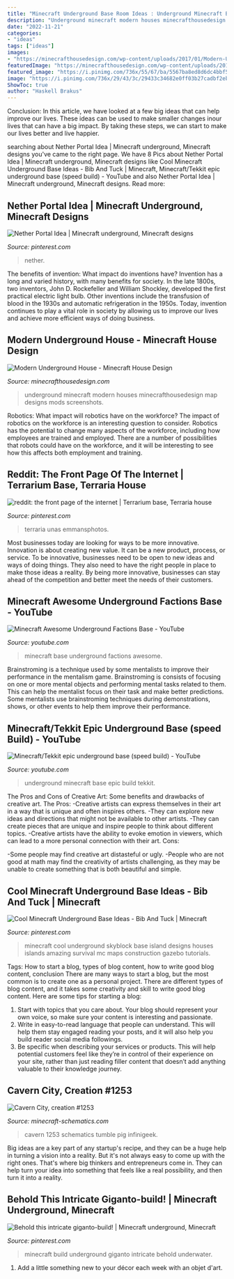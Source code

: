 ```yaml
---
title: "Minecraft Underground Base Room Ideas : Underground Minecraft Base Epic Build Tekkit"
description: "Underground minecraft modern houses minecrafthousedesign map designs mods screenshots"
date: "2022-11-21"
categories:
- "ideas"
tags: ["ideas"]
images:
- "https://minecrafthousedesign.com/wp-content/uploads/2017/01/Modern-Underground-House-by-Zauer-Minecraft-4.jpg"
featuredImage: "https://minecrafthousedesign.com/wp-content/uploads/2017/01/Modern-Underground-House-by-Zauer-Minecraft-4.jpg"
featured_image: "https://i.pinimg.com/736x/55/67/ba/5567ba8ed8d6dc4bbf5d4766d06eacb2--minecraft-stuff-minecraft-ideas.jpg"
image: "https://i.pinimg.com/736x/29/43/3c/29433c34682e0ff03b27cadbf2ebe9d8.jpg"
ShowToc: true
author: "Haskell Brakus"
---
```



Conclusion:
In this article, we have looked at a few big ideas that can help improve our lives. These ideas can be used to make smaller changes inour lives that can have a big impact. By taking these steps, we can start to make our lives better and live happier.

	

		
searching about Nether Portal Idea | Minecraft underground, Minecraft designs you've came to the right page. We have 8 Pics about Nether Portal Idea | Minecraft underground, Minecraft designs like Cool Minecraft Underground Base Ideas - Bib And Tuck | Minecraft, Minecraft/Tekkit epic underground base (speed build) - YouTube and also Nether Portal Idea | Minecraft underground, Minecraft designs. Read more:
		
    
## Nether Portal Idea | Minecraft Underground, Minecraft Designs

<img loading=lazy src="https://i.pinimg.com/736x/82/dd/c5/82ddc579c8c21d51cdc172fa898232a5.jpg" onerror="this.onerror=null;this.src='https://tse4.mm.bing.net/th?id=OIP.ZfADWMLb5zrI_LNOHI4eEAHaIo&amp;pid=15.1';" alt="Nether Portal Idea | Minecraft underground, Minecraft designs">

_Source: pinterest.com_

>nether. 

	

The benefits of invention: What impact do inventions have?
Invention has a long and varied history, with many benefits for society. In the late 1800s, two inventors, John D. Rockefeller and William Shockley, developed the first practical electric light bulb. Other inventions include the transfusion of blood in the 1930s and automatic refrigeration in the 1950s. Today, invention continues to play a vital role in society by allowing us to improve our lives and achieve more efficient ways of doing business.

    
## Modern Underground House - Minecraft House Design

<img loading=lazy src="https://minecrafthousedesign.com/wp-content/uploads/2017/01/Modern-Underground-House-by-Zauer-Minecraft-4.jpg" onerror="this.onerror=null;this.src='https://tse1.mm.bing.net/th?id=OIP.VfnUlY5bZT5qwTGUUv-aMwHaEK&amp;pid=15.1';" alt="Modern Underground House - Minecraft House Design">

_Source: minecrafthousedesign.com_

>underground minecraft modern houses minecrafthousedesign map designs mods screenshots. 

	

Robotics: What impact will robotics have on the workforce?
The impact of robotics on the workforce is an interesting question to consider. Robotics has the potential to change many aspects of the workforce, including how employees are trained and employed. There are a number of possibilities that robots could have on the workforce, and it will be interesting to see how this affects both employment and training.

    
## Reddit: The Front Page Of The Internet | Terrarium Base, Terraria House

<img loading=lazy src="https://i.pinimg.com/736x/29/43/3c/29433c34682e0ff03b27cadbf2ebe9d8.jpg" onerror="this.onerror=null;this.src='https://tse2.mm.bing.net/th?id=OIP.8uKxvvZa9LxGbAbIoSzbTwHaGX&amp;pid=15.1';" alt="reddit: the front page of the internet | Terrarium base, Terraria house">

_Source: pinterest.com_

>terraria unas emmansphotos. 

	

Most businesses today are looking for ways to be more innovative. Innovation is about creating new value. It can be a new product, process, or service. To be innovative, businesses need to be open to new ideas and ways of doing things. They also need to have the right people in place to make those ideas a reality. By being more innovative, businesses can stay ahead of the competition and better meet the needs of their customers.

    
## Minecraft Awesome Underground Factions Base - YouTube

<img loading=lazy src="http://i.ytimg.com/vi/pJR0way0Mac/maxresdefault.jpg" onerror="this.onerror=null;this.src='https://tse3.mm.bing.net/th?id=OIP.Yq9jWAqDwMoj9-A6qjopRgHaEK&amp;pid=15.1';" alt="Minecraft Awesome Underground Factions Base - YouTube">

_Source: youtube.com_

>minecraft base underground factions awesome. 

	

Brainstroming is a technique used by some mentalists to improve their performance in the mentalism game. Brainstroming is consists of focusing on one or more mental objects and performing mental tasks related to them. This can help the mentalist focus on their task and make better predictions. Some mentalists use brainstroming techniques during demonstrations, shows, or other events to help them improve their performance.

    
## Minecraft/Tekkit Epic Underground Base (speed Build) - YouTube

<img loading=lazy src="https://i.ytimg.com/vi/1gb83R1RYJ8/maxresdefault.jpg" onerror="this.onerror=null;this.src='https://tse3.mm.bing.net/th?id=OIP.9KfmxrBnA8YSusRKOcocBgHaEK&amp;pid=15.1';" alt="Minecraft/Tekkit epic underground base (speed build) - YouTube">

_Source: youtube.com_

>underground minecraft base epic build tekkit. 

	

The Pros and Cons of Creative Art: Some benefits and drawbacks of creative art.
The Pros: 
-Creative artists can express themselves in their art in a way that is unique and often inspires others. 
-They can explore new ideas and directions that might not be available to other artists. 
-They can create pieces that are unique and inspire people to think about different topics. 
-Creative artists have the ability to evoke emotion in viewers, which can lead to a more personal connection with their art. 
Cons:


-Some people may find creative art distasteful or ugly. 
-People who are not good at math may find the creativity of artists challenging, as they may be unable to create something that is both beautiful and simple.

    
## Cool Minecraft Underground Base Ideas - Bib And Tuck | Minecraft

<img loading=lazy src="https://i.pinimg.com/736x/1e/a2/5c/1ea25c3c585cff91192690df3e525208.jpg" onerror="this.onerror=null;this.src='https://tse1.mm.bing.net/th?id=OIP.3w1gYc58nOvaV0jtne337QHaEo&amp;pid=15.1';" alt="Cool Minecraft Underground Base Ideas - Bib And Tuck | Minecraft">

_Source: pinterest.com_

>minecraft cool underground skyblock base island designs houses islands amazing survival mc maps construction gazebo tutorials. 

	

Tags: How to start a blog, types of blog content, how to write good blog content, conclusion
There are many ways to start a blog, but the most common is to create one as a personal project. There are different types of blog content, and it takes some creativity and skill to write good blog content. Here are some tips for starting a blog:
1. Start with topics that you care about. Your blog should represent your own voice, so make sure your content is interesting and passionate.
2. Write in easy-to-read language that people can understand. This will help them stay engaged reading your posts, and it will also help you build reader social media followings.
3. Be specific when describing your services or products. This will help potential customers feel like they’re in control of their experience on your site, rather than just reading filler content that doesn’t add anything valuable to their knowledge journey. 

    
## Cavern City, Creation #1253

<img loading=lazy src="http://www.minecraft-schematics.com/schematics/pictures/1253/large-picture-1253.jpg?time=1380979687" onerror="this.onerror=null;this.src='https://tse2.mm.bing.net/th?id=OIP.z3hWMxynyXmowbNRiSc9PgHaEp&amp;pid=15.1';" alt="Cavern City, creation #1253">

_Source: minecraft-schematics.com_

>cavern 1253 schematics tumble pig infinigeek. 

	

Big ideas are a key part of any startup's recipe, and they can be a huge help in turning a vision into a reality. But it's not always easy to come up with the right ones. That's where big thinkers and entrepreneurs come in. They can help turn your idea into something that feels like a real possibility, and then turn it into a reality.

    
## Behold This Intricate Giganto-build! | Minecraft Underground, Minecraft

<img loading=lazy src="https://i.pinimg.com/736x/55/67/ba/5567ba8ed8d6dc4bbf5d4766d06eacb2--minecraft-stuff-minecraft-ideas.jpg" onerror="this.onerror=null;this.src='https://tse2.mm.bing.net/th?id=OIP.AE4nAUewrFDQV2MO65RFzQHaEK&amp;pid=15.1';" alt="Behold this intricate giganto-build! | Minecraft underground, Minecraft">

_Source: pinterest.com_

>minecraft build underground giganto intricate behold underwater. 

	

1. Add a little something new to your décor each week with an objet d'art.

